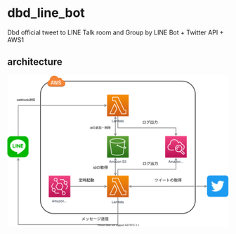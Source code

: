 # dbd_line_bot
Dbd official tweet to LINE Talk room and Group by LINE Bot + Twitter API + AWS1

## architecture
![architecture](./drawio/architecture.drawio.svg)